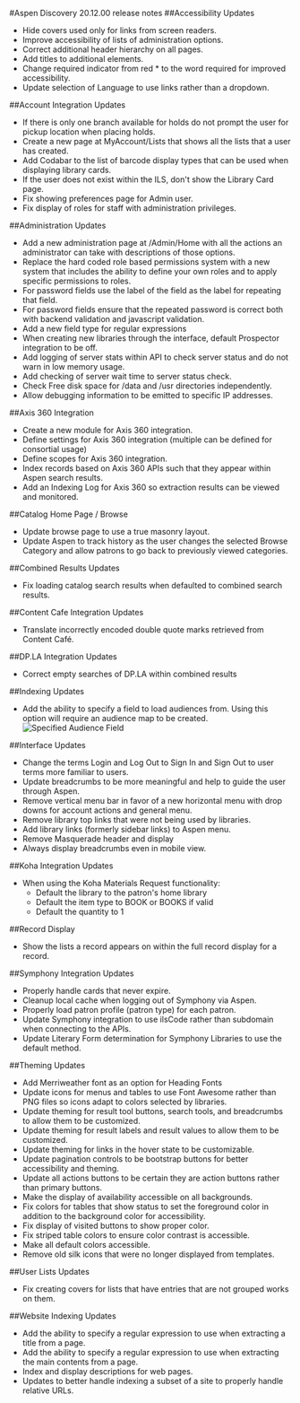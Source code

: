 #Aspen Discovery 20.12.00 release notes
##Accessibility Updates
- Hide covers used only for links from screen readers.
- Improve accessibility of lists of administration options.
- Correct additional header hierarchy on all pages.
- Add titles to additional elements.
- Change required indicator from red * to the word required for improved accessibility.
- Update selection of Language to use links rather than a dropdown.

##Account Integration Updates
- If there is only one branch available for holds do not prompt the user for pickup location when placing holds. 
- Create a new page at MyAccount/Lists that shows all the lists that a user has created. 
- Add Codabar to the list of barcode display types that can be used when displaying library cards. 
- If the user does not exist within the ILS, don't show the Library Card page.
- Fix showing preferences page for Admin user.
- Fix display of roles for staff with administration privileges.

##Administration Updates
- Add a new administration page at /Admin/Home with all the actions an administrator can take with descriptions of those options.
- Replace the hard coded role based permissions system with a new system that includes the ability to define your own roles and to apply specific permissions to roles.  
- For password fields use the label of the field as the label for repeating that field.
- For password fields ensure that the repeated password is correct both with backend validation and javascript validation. 
- Add a new field type for regular expressions
- When creating new libraries through the interface, default Prospector integration to be off. 
- Add logging of server stats within API to check server status and do not warn in low memory usage.
- Add checking of server wait time to server status check. 
- Check Free disk space for /data and /usr directories independently. 
- Allow debugging information to be emitted to specific IP addresses. 

##Axis 360 Integration
- Create a new module for Axis 360 integration.
- Define settings for Axis 360 integration (multiple can be defined for consortial usage)
- Define scopes for Axis 360 integration. 
- Index records based on Axis 360 APIs such that they appear within Aspen search results. 
- Add an Indexing Log for Axis 360 so extraction results can be viewed and monitored. 

##Catalog Home Page / Browse 
- Update browse page to use a true masonry layout.
- Update Aspen to track history as the user changes the selected Browse Category and allow patrons to go back to previously viewed categories. 

##Combined Results Updates
- Fix loading catalog search results when defaulted to combined search results.

##Content Cafe Integration Updates
- Translate incorrectly encoded double quote marks retrieved from Content Café. 

##DP.LA Integration Updates
- Correct empty searches of DP.LA within combined results

##Indexing Updates
- Add the ability to specify a field to load audiences from. Using this option will require an audience map to be created. 
  ![Specified Audience Field](/release_notes/images/20_12_00_specified_audience_field.png)
  
##Interface Updates
- Change the terms Login and Log Out to Sign In and Sign Out to user terms more familiar to users.
- Update breadcrumbs to be more meaningful and help to guide the user through Aspen. 
- Remove vertical menu bar in favor of a new horizontal menu with drop downs for account actions and general menu. 
- Remove library top links that were not being used by libraries. 
- Add library links (formerly sidebar links) to Aspen menu.
- Remove Masquerade header and display 
- Always display breadcrumbs even in mobile view. 

##Koha Integration Updates
- When using the Koha Materials Request functionality: 
  - Default the library to the patron's home library
  - Default the item type to BOOK or BOOKS if valid
  - Default the quantity to 1

##Record Display 
- Show the lists a record appears on within the full record display for a record.   

##Symphony Integration Updates
- Properly handle cards that never expire.
- Cleanup local cache when logging out of Symphony via Aspen.
- Properly load patron profile (patron type) for each patron.
- Update Symphony integration to use ilsCode rather than subdomain when connecting to the APIs.
- Update Literary Form determination for Symphony Libraries to use the default method.

##Theming Updates
- Add Merriweather font as an option for Heading Fonts
- Update icons for menus and tables to use Font Awesome rather than PNG files so icons adapt to colors selected by libraries.
- Update theming for result tool buttons, search tools, and breadcrumbs to allow them to be customized.
- Update theming for result labels and result values to allow them to be customized.
- Update theming for links in the hover state to be customizable.
- Update pagination controls to be bootstrap buttons for better accessibility and theming.
- Update all actions buttons to be certain they are action buttons rather than primary buttons. 
- Make the display of availability accessible on all backgrounds.
- Fix colors for tables that show status to set the foreground color in addition to the background color for accessibility. 
- Fix display of visited buttons to show proper color. 
- Fix striped table colors to ensure color contrast is accessible.
- Make all default colors accessible. 
- Remove old silk icons that were no longer displayed from templates. 

##User Lists Updates
- Fix creating covers for lists that have entries that are not grouped works on them.  

##Website Indexing Updates 
- Add the ability to specify a regular expression to use when extracting a title from a page.
- Add the ability to specify a regular expression to use when extracting the main contents from a page.
- Index and display descriptions for web pages.
- Updates to better handle indexing a subset of a site to properly handle relative URLs.